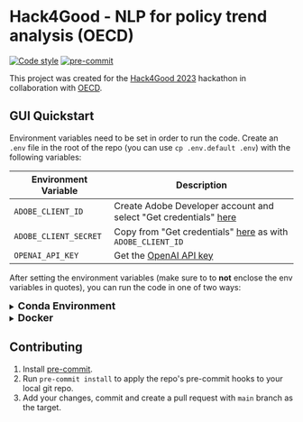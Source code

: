 # Hack4Good - NLP for policy trend analysis (OECD)

[![Code style](https://img.shields.io/badge/code%20style-black-000000.svg)](pyproject.toml)
[![pre-commit](https://img.shields.io/badge/pre--commit-enabled-brightgreen?logo=pre-commit)](.pre-commit-config.yaml)

This project was created for the [Hack4Good 2023](https://www.analytics-club.org/hack4good) hackathon in collaboration with [OECD](https://www.oecd.org/switzerland/).

## GUI Quickstart

Environment variables need to be set in order to run the code.
Create an `.env` file in the root of the repo (you can use `cp .env.default .env`) with the following variables:

| Environment Variable | Description |
| --- | --- |
| `ADOBE_CLIENT_ID` | Create Adobe Developer account and select "Get credentials" [here](https://developer.adobe.com/document-services/docs/overview/pdf-extract-api/) |
| `ADOBE_CLIENT_SECRET` | Copy from "Get credentials" [here](https://developer.adobe.com/document-services/docs/overview/pdf-extract-api/) as with `ADOBE_CLIENT_ID` |
| `OPENAI_API_KEY` | Get the [OpenAI API key](https://help.openai.com/en/articles/4936850-where-do-i-find-my-api-key) |

After setting the environment variables (make sure to to **not** enclose the env variables in quotes), you can run the code in one of two ways:

<details>
<summary><b><font size="+1">Conda Environment</font></b></summary>

1. Create a [conda](https://conda.io/projects/conda/en/latest/user-guide/install/index.html) environment with the required dependencies:

To **create** a conda environment after cloning the repo:
```
# from the root of the repo
conda env create -f environment.yml
# to activate the environment
conda activate hack4good
# to deactivate the environment (when you're done)
conda deactivate
```

(Optional) To **update** the conda environment after pulling latest changes:
```
conda activate hack4good
conda env update -f environment.yml --prune
```

(Optional) To **remove** the conda environment:
```
conda deactivate
conda env remove -n hack4good
```

2. Run the streamlit app
```
python -m streamlit run app/main.py
```

3. Access the streamlit app at [http://localhost:8501](http://localhost:8501)
</details>

<details>
<summary><b><font size="+1">Docker</font></b></summary>

1. Run (or build) the [Docker](https://docs.docker.com/get-docker/) image

To **run** the latest docker image:
```
docker run -p 8501:8501 --env-file .env ghcr.io/dvdblk/hack4good:latest
```

(Optional) To **build** the docker image locally (after cloning the repo) and run it:
```
docker build -t hack4good .
docker run -p 8501:8501 --env-file .env --volume $PWD/data:/app/app/data hack4good
```

2. Access the streamlit app at [http://localhost:8501](http://localhost:8501)

</details>

## Contributing
1. Install [pre-commit](https://pre-commit.com/#installation).
2. Run `pre-commit install` to apply the repo's pre-commit hooks to your local git repo.
3. Add your changes, commit and create a pull request with `main` branch as the target.
